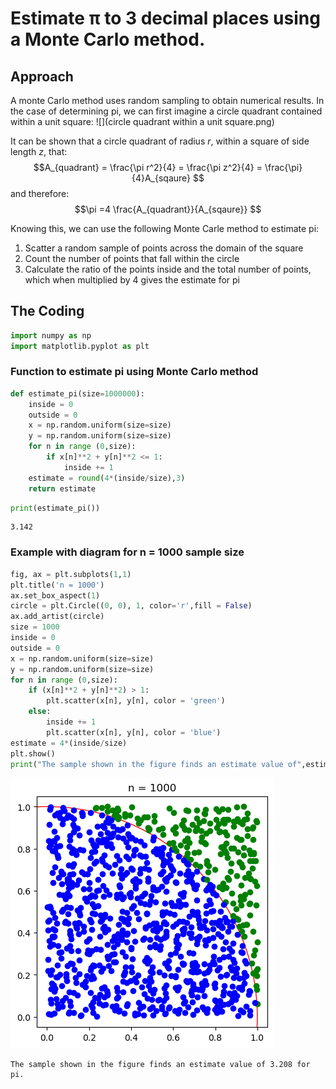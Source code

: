 # Estimate π to 3 decimal places using a Monte Carlo method. 


## Approach 

A monte Carlo method uses random sampling to obtain numerical results. In the case of determining pi, we can first imagine a circle quadrant contained within a unit square: 
![](circle quadrant within a unit square.png)

It can be shown that a circle quadrant of radius $r$, within a square of side length $z$, that:
$$A_{quadrant} = \frac{\pi r^2}{4} = \frac{\pi z^2}{4} = \frac{\pi}{4}A_{sqaure}  $$ 
and therefore:
$$\pi =4  \frac{A_{quadrant}}{A_{sqaure}} $$
  
Knowing this, we can use the following Monte Carle method to estimate pi:
1. Scatter a random sample of points across the domain of the square
2. Count the number of points that fall within the circle
3. Calculate the ratio of the points inside and the total number of points, which when multiplied by 4 gives the estimate for pi

## The Coding


```python
import numpy as np 
import matplotlib.pyplot as plt
```

### Function to estimate pi using Monte Carlo method


```python
def estimate_pi(size=1000000):
    inside = 0
    outside = 0
    x = np.random.uniform(size=size)
    y = np.random.uniform(size=size)
    for n in range (0,size):
        if x[n]**2 + y[n]**2 <= 1:
            inside += 1
    estimate = round(4*(inside/size),3)
    return estimate
```


```python
print(estimate_pi())
```

    3.142
    

### Example with diagram for n = 1000 sample size


```python
fig, ax = plt.subplots(1,1)
plt.title('n = 1000')
ax.set_box_aspect(1)
circle = plt.Circle((0, 0), 1, color='r',fill = False)
ax.add_artist(circle)
size = 1000
inside = 0
outside = 0
x = np.random.uniform(size=size)
y = np.random.uniform(size=size)
for n in range (0,size):
    if (x[n]**2 + y[n]**2) > 1:
        plt.scatter(x[n], y[n], color = 'green')
    else:
        inside += 1
        plt.scatter(x[n], y[n], color = 'blue')
estimate = 4*(inside/size)
plt.show()
print("The sample shown in the figure finds an estimate value of",estimate,"for pi.")


```


    
![png](output_10_0.png)
    


    The sample shown in the figure finds an estimate value of 3.208 for pi.
    
